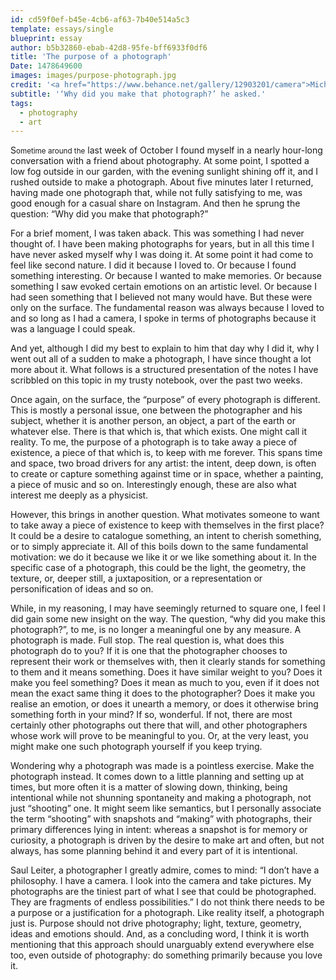 ```yaml
---
id: cd59f0ef-b45e-4cb6-af63-7b40e514a5c3
template: essays/single
blueprint: essay
author: b5b32860-ebab-42d8-95fe-bff6933f0df6
title: 'The purpose of a photograph'
Date: 1478649600
images: images/purpose-photograph.jpg
credit: '<a href="https://www.behance.net/gallery/12903201/camera">Michela Rossi</a>'
subtitle: '‘Why did you make that photograph?’ he asked.'
tags:
  - photography
  - art
---
```

S<small>ometime around the</small> last week of October I found myself in a nearly hour-long conversation with a friend about photography. At some point, I spotted a low fog outside in our garden, with the evening sunlight shining off it, and I rushed outside to make a photograph. About five minutes later I returned, having made one photograph that, while not fully satisfying to me, was good enough for a casual share on Instagram. And then he sprung the question: “Why did you make that photograph?”

For a brief moment, I was taken aback. This was something I had never thought of. I have been making photographs for years, but in all this time I have never asked myself why I was doing it. At some point it had come to feel like second nature. I did it because I loved to. Or because I found something interesting. Or because I wanted to make memories. Or because something I saw evoked certain emotions on an artistic level. Or because I had seen something that I believed not many would have. But these were only on the surface. The fundamental reason was always because I loved to and so long as I had a camera, I spoke in terms of photographs because it was a language I could speak.

And yet, although I did my best to explain to him that day why I did it, why I went out all of a sudden to make a photograph, I have since thought a lot more about it. What follows is a structured presentation of the notes I have scribbled on this topic in my trusty notebook, over the past two weeks.

Once again, on the surface, the “purpose” of every photograph is different. This is mostly a personal issue, one between the photographer and his subject, whether it is another person, an object, a part of the earth or whatever else. There is that which is, that which exists. One might call it reality. To me, the purpose of a photograph is to take away a piece of existence, a piece of that which is, to keep with me forever. This spans time and space, two broad drivers for any artist: the intent, deep down, is often to create or capture something against time or in space, whether a painting, a piece of music and so on. Interestingly enough, these are also what interest me deeply as a physicist.

However, this brings in another question. What motivates someone to want to take away a piece of existence to keep with themselves in the first place? It could be a desire to catalogue something, an intent to cherish something, or to simply appreciate it. All of this boils down to the same fundamental motivation: we do it because we like it or we like something about it. In the specific case of a photograph, this could be the light, the geometry, the texture, or, deeper still, a juxtaposition, or a representation or personification of ideas and so on.

While, in my reasoning, I may have seemingly returned to square one, I feel I did gain some new insight on the way. The question, “why did you make this photograph?”, to me, is no longer a meaningful one by any measure. A photograph is made. Full stop. The real question is, what does this photograph do to you? If it is one that the photographer chooses to represent their work or themselves with, then it clearly stands for something to them and it means something. Does it have similar weight to you? Does it make you feel something? Does it mean as much to you, even if it does not mean the exact same thing it does to the photographer? Does it make you realise an emotion, or does it unearth a memory, or does it otherwise bring something forth in your mind? If so, wonderful. If not, there are most certainly other photographs out there that will, and other photographers whose work will prove to be meaningful to you. Or, at the very least, you might make one such photograph yourself if you keep trying.

Wondering why a photograph was made is a pointless exercise. Make the photograph instead. It comes down to a little planning and setting up at times, but more often it is a matter of slowing down, thinking, being intentional while not shunning spontaneity and making a photograph, not just “shooting” one. It might seem like semantics, but I personally associate the term “shooting” with snapshots and “making” with photographs, their primary differences lying in intent: whereas a snapshot is for memory or curiosity, a photograph is driven by the desire to make art and often, but not always, has some planning behind it and every part of it is intentional.

Saul Leiter, a photographer I greatly admire, comes to mind: “I don’t have a philosophy. I have a camera. I look into the camera and take pictures. My photographs are the tiniest part of what I see that could be photographed. They are fragments of endless possibilities.” I do not think there needs to be a purpose or a justification for a photograph. Like reality itself, a photograph just is. Purpose should not drive photography; light, texture, geometry, ideas and emotions should. And, as a concluding word, I think it is worth mentioning that this approach should unarguably extend everywhere else too, even outside of photography: do something primarily because you love it.
